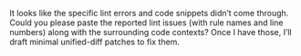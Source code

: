 It looks like the specific lint errors and code snippets didn’t come through. Could you please paste the reported lint issues (with rule names and line numbers) along with the surrounding code contexts? Once I have those, I’ll draft minimal unified-diff patches to fix them.